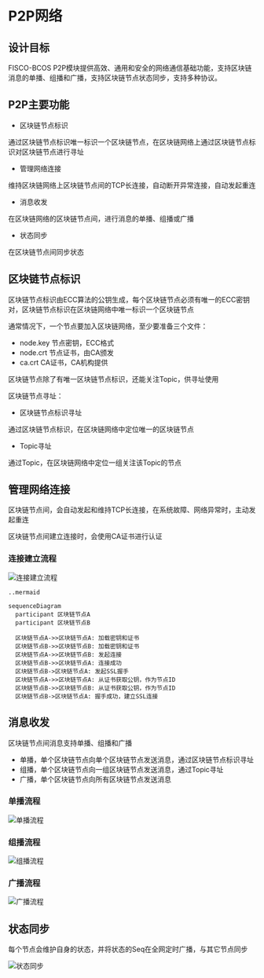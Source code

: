 # P2P网络

## 设计目标

FISCO-BCOS P2P模块提供高效、通用和安全的网络通信基础功能，支持区块链消息的单播、组播和广播，支持区块链节点状态同步，支持多种协议。

## P2P主要功能

- 区块链节点标识

通过区块链节点标识唯一标识一个区块链节点，在区块链网络上通过区块链节点标识对区块链节点进行寻址

- 管理网络连接

维持区块链网络上区块链节点间的TCP长连接，自动断开异常连接，自动发起重连

- 消息收发

在区块链网络的区块链节点间，进行消息的单播、组播或广播

- 状态同步

在区块链节点间同步状态

## 区块链节点标识

区块链节点标识由ECC算法的公钥生成，每个区块链节点必须有唯一的ECC密钥对，区块链节点标识在区块链网络中唯一标识一个区块链节点

通常情况下，一个节点要加入区块链网络，至少要准备三个文件：

- node.key 节点密钥，ECC格式
- node.crt 节点证书，由CA颁发
- ca.crt CA证书，CA机构提供

区块链节点除了有唯一区块链节点标识，还能关注Topic，供寻址使用

区块链节点寻址：

- 区块链节点标识寻址

通过区块链节点标识，在区块链网络中定位唯一的区块链节点

- Topic寻址

通过Topic，在区块链网络中定位一组关注该Topic的节点

## 管理网络连接

区块链节点间，会自动发起和维持TCP长连接，在系统故障、网络异常时，主动发起重连

区块链节点间建立连接时，会使用CA证书进行认证

### 连接建立流程

![连接建立流程](../../../images/p2p/session_connection.png)

```eval_rst
..mermaid

sequenceDiagram
  participant 区块链节点A
  participant 区块链节点B

  区块链节点A->>区块链节点A: 加载密钥和证书
  区块链节点B->>区块链节点B: 加载密钥和证书
  区块链节点A->>区块链节点B: 发起连接
  区块链节点B->>区块链节点A: 连接成功
  区块链节点B->区块链节点A: 发起SSL握手
  区块链节点A->>区块链节点A: 从证书获取公钥，作为节点ID
  区块链节点B->>区块链节点B: 从证书获取公钥，作为节点ID
  区块链节点B->区块链节点A: 握手成功，建立SSL连接

```

## 消息收发

区块链节点间消息支持单播、组播和广播

- 单播，单个区块链节点向单个区块链节点发送消息，通过区块链节点标识寻址
- 组播，单个区块链节点向一组区块链节点发送消息，通过Topic寻址
- 广播，单个区块链节点向所有区块链节点发送消息

### 单播流程

![单播流程](../../../images/p2p/unicast.png)

### 组播流程

![组播流程](../../../images/p2p/multicast.png)

### 广播流程

![广播流程](../../../images/p2p/broadcast.png)

## 状态同步

每个节点会维护自身的状态，并将状态的Seq在全网定时广播，与其它节点同步

![状态同步](../../../images/p2p/sync_status.png)
